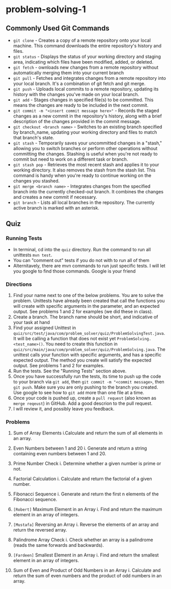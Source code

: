 # problem-solving-1

## Commonly Used Git Commands
- `git clone` -  Creates a copy of a remote repository onto your local machine. This command downloads the entire repository's history and files.
- `git status` - Displays the status of your working directory and staging area, indicating which files have been modified, added, or deleted.
- `git fetch` - ownloads new changes from a remote repository without automatically merging them into your current branch
- `git pull` - Fetches and integrates changes from a remote repository into your local branch. It's a combination of git fetch and git merge.
- `git push` - Uploads local commits to a remote repository, updating its history with the changes you've made on your local branch.
- `git add` - Stages changes in specified file(s) to be committed. This means the changes are ready to be included in the next commit.
- `git commit -m "<insert commit message here>"` - Records the staged changes as a new commit in the repository's history, along with a brief description of the changes provided in the commit message.
- `git checkout <branch name>` - Switches to an existing branch specified by branch_name, updating your working directory and files to match that branch's state.
- `git stash` - Temporarily saves your uncommitted changes in a "stash," allowing you to switch branches or perform other operations without committing the changes. Stashing is useful when you're not ready to commit but need to work on a different task or branch.
- `git stash pop` - Retrieves the most recent stash and applies it to your working directory. It also removes the stash from the stash list. This command is handy when you're ready to continue working on the changes you stashed.
- `git merge <branch name>` - Integrates changes from the specified branch into the currently checked-out branch. It combines the changes and creates a new commit if necessary.
- `git branch` -  Lists all local branches in the repository. The currently active branch is marked with an asterisk.

## Quiz

### Running Tests
 - In terminal, cd into the `quiz` directory. Run the command to run all unittests `mvn test`.
- You can "comment out" tests if you do not with to run all of them
- Alternitavely, there are mvn commands to run just specific tests. I will let you google to find those commands. Google is your friend

### Directions

1. Find your name next to one of the below problems. You are to solve the problem. Unittests have already been created that call the functions you will create with specific arguments in the parameter, and an expected output. See problems 1 and 2 for examples (we did these in class).
2. Create a branch. The branch name should be short, and indicative of your task at hand
3. Find your assigned Unittest in `quiz/src/test/java/com/problem_solver/quiz/ProblemSolvingTest.java`. It will be calling a function that does not exist yet `ProblemSolving.<test_name>()`. You need to create this function in `quiz/src/main/java/com/problem_solver/quiz/ProblemSolving.java`. The unittest calls your function
with specific arguments, and has a specific expected output. The method you create will satisfy the expected output. See problems 1 and 2 for examples.
4. Run the tests. See the "Running Tests" section above.
5. Once you have successfully run the tests, its time to push up the code to your branch via `git add`, then `git commit -m "<commit message>`, then `git push`. Make sure you are only pushing to the branch you created. Use google to see how to `git add` more than one file at a time.
6. Once your code is pushed up, create a `pull request` (also known as `merge reqeust`) in GitHub. Add a good descrion to the pull request.
7. I will review it, and possibly leave you feedback.

### Problems

1. Sum of Array Elements
  i.Calculate and return the sum of all elements in an array.

2. Even Numbers between 1 and 20
  i. Generate and return a string containing even numbers between 1 and 20.

3. Prime Number Check
  i. Determine whether a given number is prime or not.

4. Factorial Calculation
  i. Calculate and return the factorial of a given number.

5. Fibonacci Sequence
  i. Generate and return the first n elements of the Fibonacci sequence.

6. `[Robert]` Maximum Element in an Array
  i. Find and return the maximum element in an array of integers.

7. `[Mustafa]` Reversing an Array
  i. Reverse the elements of an array and return the reversed array.

8. Palindrome Array Check
  i. Check whether an array is a palindrome (reads the same forwards and backwards).

9. `[Fardeen]` Smallest Element in an Array
  i. Find and return the smallest element in an array of integers.

10. Sum of Even and Product of Odd Numbers in an Array
  i. Calculate and return the sum of even numbers and the product of odd numbers in an array.